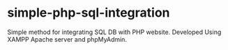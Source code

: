 # simple-php-sql-integration
Simple method for integrating SQL DB with PHP website. 
Developed Using XAMPP Apache server and phpMyAdmin. 
